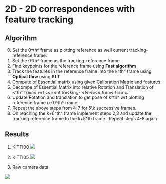 # 2D - 2D correspondences with feature tracking

## Algorithm
0. Set the 0^th^ frame as plotting reference as well 
current tracking-reference frame.
2. Set the 0^th^ frame as the tracking-reference frame.
3. Find keypoints for the reference frame  using **Fast algorithm**
4. Track the features in the reference frame into the k^th^ frame using **Optical flow** using **KLT**
5. Compute of Essential matrix using given Calibration Matrix and features.
6. Decompe of Essential Matrix into relative Rotation and Translation of k^th^ frame wrt current tracking-reference frame frame.
7. Update Rotation and translation to get pose of k^th^ wrt plotting reference frame i.e 0^th^ frame.
8. Repeat the above steps from  4-7 for 5\k successive frames.
9. On reaching the k+6^th^ frame implement steps 2,3 and update the tracking reference frame to the k+5^th frame . Repeat steps 4-8 again . 

## Results
1. KITTI00
![](https://i.imgur.com/cJazgV7.png)

2. KITTI05
![](https://i.imgur.com/ngGhfn3.png)

3. Raw camera data

![](https://i.imgur.com/lNtUrUC.png)
